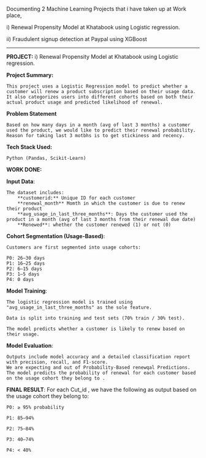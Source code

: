 Documenting 2 Machine Learning Projects that i have taken up at Work place, 

i) Renewal Propensity Model at Khatabook using Logistic regression.

ii) Fraudulent signup detection at Paypal using XGBoost

--------------------------------------------------------------------------------------------------------------------------------

**PROJECT:** 
    i) Renewal Propensity Model at Khatabook using Logistic regression.


**Project Summary:**

    This project uses a Logistic Regression model to predict whether a customer will renew a product subscription based on their usage data. It also categorizes users into different cohorts based on both their actual product usage and predicted likelihood of renewal.

**Problem Statement**

    Based on how many days in a month (avg of last 3 months) a customer used the product, we would like to predict their renewal probability.
    Reason for taking last 3 motbhs is to get stickiness and recency.

**Tech Stack Used:**

    Python (Pandas, Scikit-Learn)

**WORK DONE:**

  **Input Data**:

    The dataset includes:
        **customerid:** Unique ID for each customer
        **renewal_month** Momth in which the customer is due to renew their product
        **avg_usage_in_last_three_months**: Days the customer used the product in a month (avg of last 3 months from their renewal due date)
        **Renewed**: whether the customer renewed (1) or not (0)

**Cohort Segmentation (Usage-Based)**:

    Customers are first segmented into usage cohorts:

    P0: 26–30 days
    P1: 16–25 days
    P2: 6–15 days
    P3: 1–5 days
    P4: 0 days

**Model Training**:

    The logistic regression model is trained using "avg_usage_in_last_three_months" as the sole feature.
    
    Data is split into training and test sets (70% train / 30% test).
    
    The model predicts whether a customer is likely to renew based on their usage.

**Model Evaluation**:

    Outputs include model accuracy and a detailed classification report with precision, recall, and F1-score.
    We are expecting and out of Probability-Based renewqal Predictions.
    The model predicts the probability of renewal for each customer based on the usage cohort they belong to .

**FINAL RESULT**: For each Cut_id , we have the following as output based on the usage cohort they belong to:

    P0: ≥ 95% probability
    
    P1: 85–94%
    
    P2: 75–84%
    
    P3: 40–74%
    
    P4: < 40%



    
